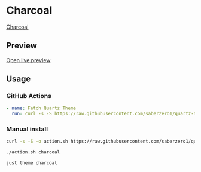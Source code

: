 # Charcoal

[Charcoal](#)

## Preview

[Open live preview](https://quartz-themes.github.io/charcoal/)

## Usage

### GitHub Actions

```yaml
- name: Fetch Quartz Theme
  run: curl -s -S https://raw.githubusercontent.com/saberzero1/quartz-themes/master/action.sh | bash -s -- charcoal
```

### Manual install

```bash
curl -s -S -o action.sh https://raw.githubusercontent.com/saberzero1/quartz-themes/master/action.sh

./action.sh charcoal
```

```bash
just theme charcoal
```
